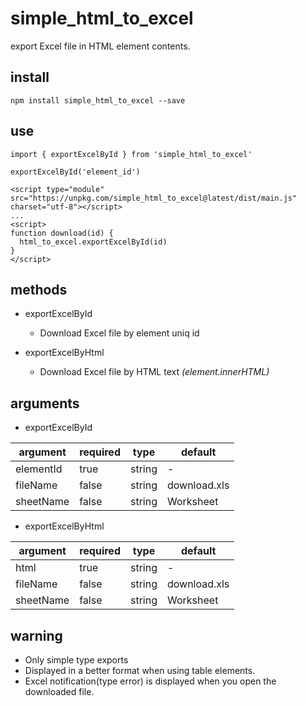 # simple_html_to_excel

export Excel file in HTML element contents.

## install
```
npm install simple_html_to_excel --save

```

## use
```
import { exportExcelById } from 'simple_html_to_excel'

exportExcelById('element_id')

```

```
<script type="module" src="https://unpkg.com/simple_html_to_excel@latest/dist/main.js" charset="utf-8"></script>
...
<script>
function download(id) {
  html_to_excel.exportExcelById(id)
}
</script>
```

## methods
 - exportExcelById
   * Download Excel file by element uniq id


 - exportExcelByHtml
   * Download Excel file by HTML text *(element.innerHTML)*

## arguments
 - exportExcelById  

| argument | required | type |  default |
|---|---|---|---|
| elementId | true | string | - |
| fileName | false | string | download.xls |
| sheetName | false | string | Worksheet |

 - exportExcelByHtml

 | argument | required | type |  default |
 |---|---|---|---|
 | html | true | string | - |
 | fileName | false | string | download.xls |
 | sheetName | false | string | Worksheet |


## warning
 - Only simple type exports
 - Displayed in a better format when using table elements.
 - Excel notification(type error) is displayed when you open the downloaded file.
